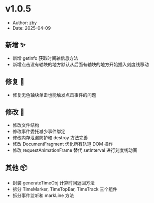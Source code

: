 # v1.0.5

- Author: zby
- Date: 2025-04-09

## 新增 ✨

- 新增 getInfo 获取时间轴信息方法
- 新增点击没有轴块的地方默认从后面有轴块的地方开始插入刻度线移动

## 修复 🔩

- 修复无色轴块单击也能触发点击事件的问题

## 修改 📝

- 修改文件结构
- 修改事件委托减少事件绑定
- 修改内存泄漏防护和 destroy 方法完善
- 修改 DocumentFragment 优化所有轨道 DOM 操作
- 修改 requestAnimationFrame 替代 setInterval 进行刻度线动画

## 其他 📦

- 封装 generateTimeObj 计算时间返回方法
- 拆分 TimeMarker, TimeTopBar, TimeTrack 三个组件
- 拆分事件监听和 markLine 方法
